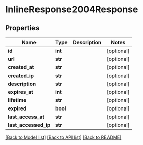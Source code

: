 # InlineResponse2004Response

## Properties
Name | Type | Description | Notes
------------ | ------------- | ------------- | -------------
**id** | **int** |  | [optional] 
**url** | **str** |  | [optional] 
**created_at** | **str** |  | [optional] 
**created_ip** | **str** |  | [optional] 
**description** | **str** |  | [optional] 
**expires_at** | **int** |  | [optional] 
**lifetime** | **str** |  | [optional] 
**expired** | **bool** |  | [optional] 
**last_access_at** | **str** |  | [optional] 
**last_accessed_ip** | **str** |  | [optional] 

[[Back to Model list]](../README.md#documentation-for-models) [[Back to API list]](../README.md#documentation-for-api-endpoints) [[Back to README]](../README.md)


